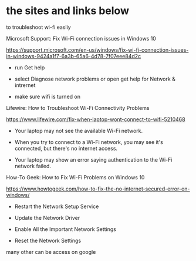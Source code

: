 # the sites and links below

to troubleshoot wi-fi easliy 



Microsoft Support: Fix Wi-Fi connection issues in Windows 10

https://support.microsoft.com/en-us/windows/fix-wi-fi-connection-issues-in-windows-9424a1f7-6a3b-65a6-4d78-7f07eee84d2c

* run Get help
  
* select Diagnose network problems or open get help for Network & intrernet

  
* make sure wifi is turned on 

Lifewire: How to Troubleshoot Wi-Fi Connectivity Problems

https://www.lifewire.com/fix-when-laptop-wont-connect-to-wifi-5210468 


* Your laptop may not see the available Wi-Fi network.

  
* When you try to connect to a Wi-Fi network, you may see it's connected, but there's no internet access.

  
* Your laptop may show an error saying authentication to the Wi-Fi network failed.


How-To Geek: How to Fix Wi-Fi Problems on Windows 10

https://www.howtogeek.com/how-to-fix-the-no-internet-secured-error-on-windows/ 
* Restart the Network Setup Service
  
* Update the Network Driver
  
* Enable All the Important Network Settings
  
* Reset the Network Settings

many other can be access on google 

